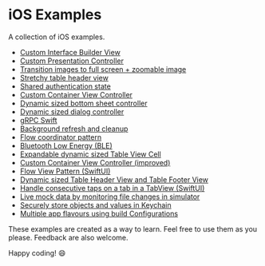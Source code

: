 # iOS Examples

A collection of iOS examples.

- [Custom Interface Builder View](CustomInterfaceBuilderView)
- [Custom Presentation Controller](CustomPresentationController)
- [Transition images to full screen + zoomable image](FullScreenImageTransition)
- [Stretchy table header view](StretchyTableViewHeader)
- [Shared authentication state](SharedAppAuthState)
- [Custom Container View Controller](ContainerViewController)
- [Dynamic sized bottom sheet controller](BottomSheetController)
- [Dynamic sized dialog controller](DialogController)
- [gRPC Swift](GRPCFTW)
- [Background refresh and cleanup](BackgroundCleanup)
- [Flow coordinator pattern](FlowControllerPattern)
- [Bluetooth Low Energy (BLE)](BLEChat)
- [Expandable dynamic sized Table View Cell](ExpandableTableViewCell)
- [Custom Container View Controller (improved)](ImprovedContainerViewController)
- [Flow View Pattern (SwiftUI)](FlowViewPattern)
- [Dynamic sized Table Header View and Table Footer View](DynamicTableHeaderView)
- [Handle consecutive taps on a tab in a TabView (SwiftUI)](ConsecutiveTabTaps)
- [Live mock data by monitoring file changes in simulator](LiveMockData)
- [Securely store objects and values in Keychain](KeychainStorage)
- [Multiple app flavours using build Configurations](BuildConfigurations)

These examples are created as a way to learn. Feel free to use them as you please.
Feedback are also welcome.

Happy coding! :smile:
